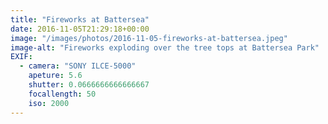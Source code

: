 ```yaml
---
title: "Fireworks at Battersea"
date: 2016-11-05T21:29:18+00:00
image: "/images/photos/2016-11-05-fireworks-at-battersea.jpeg"
image-alt: "Fireworks exploding over the tree tops at Battersea Park"
EXIF:
  - camera: "SONY ILCE-5000"
    apeture: 5.6
    shutter: 0.0666666666666667
    focallength: 50
    iso: 2000
---
```


